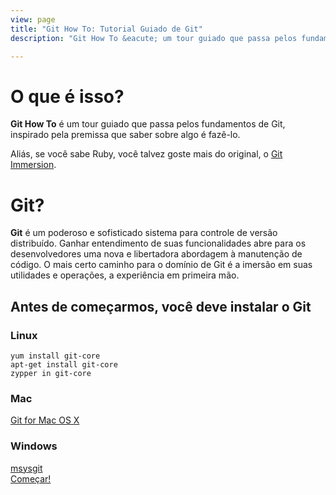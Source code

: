 ```yaml
---
view: page
title: "Git How To: Tutorial Guiado de Git"
description: "Git How To &eacute; um tour guiado que passa pelos fundamentos de Git, inspirado pela premissa que saber sobre algo &eacute; faz&ecirc;-lo. O mais certo caminho para o dom&iacute;nio de Git &eacute; a imers&atilde;o em suas utilidades e opera&ccedil;&otilde;es, a experi&ecirc;ncia em primeira m&atilde;o."

---
```


<div class="row">
<div class="col-sm-6">
<h1 class="title-big">O que &eacute; isso?</h1>

<p><b class="inline">Git How To</b> &eacute; um tour guiado que passa pelos fundamentos de Git, inspirado pela premissa que saber sobre algo &eacute; faz&ecirc;-lo.</p>
<p>Ali&aacute;s, se voc&ecirc; sabe Ruby, voc&ecirc; talvez goste mais do original, o <a href="http://gitimmersion.com/">Git Immersion</a>.</p>
</div>
<div class="col-sm-6">
<h1 class="title-big">Git?</h1>

<p class=""><b class="inline">Git</b> &eacute; um poderoso e sofisticado sistema para controle de vers&atilde;o distribu&iacute;do. Ganhar entendimento de suas funcionalidades abre para os desenvolvedores uma nova e libertadora abordagem &agrave; manuten&ccedil;&atilde;o de c&oacute;digo. O mais certo caminho para o dom&iacute;nio de Git &eacute; a imers&atilde;o em suas utilidades e opera&ccedil;&otilde;es, a experi&ecirc;ncia em primeira m&atilde;o.</p>
</div>
</div>



## Antes de come&ccedil;armos, voc&ecirc; deve instalar o Git

<div class="row">
<div class="col-sm-4">
<h3><i class="fa fa-linux"></i> Linux</h3>
<code>yum install git-core</code><br/>
<code>apt-get install git-core</code><br/>
<code>zypper in git-core</code>
</div>


<div class="col-sm-4">
<h3><i class="fa fa-apple"></i> Mac</h3>
<a href="http://git-scm.com/download/mac">Git for Mac OS X</a>
</div>

<div class="col-sm-4">
<h3><i class="fa fa-windows"></i> Windows</h3>
<a href="http://msysgit.github.io/">msysgit</a>
</div>

</div>

<div class="row go-block">
  <div class="col-xs-12 col-sm-6 col-md-4">
    <a class="btn btn-hg btn-primary go" href="/pt-BR/setup"><i class="fa fa-flag"></i> Come&ccedil;ar!</a>
  </div>
  
  <div class="col-xs-12 col-sm-6 col-md-8">
    <!--<div class="carbon-index">-->
        <!--<script async type="text/javascript" src="//cdn.carbonads.com/carbon.js?serve=CK7DTK3W&placement=githowtocom" id="_carbonads_js"></script>-->
    <!--</div>-->

<div class="google-index">
    <script async src="//pagead2.googlesyndication.com/pagead/js/adsbygoogle.js"></script>
    <!-- GitHowTo2 -->
    <ins class="adsbygoogle"
         style="display:block"
         data-ad-client="ca-pub-1703978454411210"
         data-ad-slot="1342610188"
         data-ad-format="auto"></ins>
    <script>
        (adsbygoogle = window.adsbygoogle || []).push({});
    </script>
</div>


  </div>
</div>

